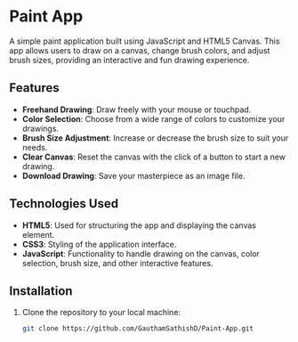 # Paint App

A simple paint application built using JavaScript and HTML5 Canvas. This app allows users to draw on a canvas, change brush colors, and adjust brush sizes, providing an interactive and fun drawing experience.

## Features

- **Freehand Drawing**: Draw freely with your mouse or touchpad.
- **Color Selection**: Choose from a wide range of colors to customize your drawings.
- **Brush Size Adjustment**: Increase or decrease the brush size to suit your needs.
- **Clear Canvas**: Reset the canvas with the click of a button to start a new drawing.
- **Download Drawing**: Save your masterpiece as an image file.
  
## Technologies Used

- **HTML5**: Used for structuring the app and displaying the canvas element.
- **CSS3**: Styling of the application interface.
- **JavaScript**: Functionality to handle drawing on the canvas, color selection, brush size, and other interactive features.

## Installation

1. Clone the repository to your local machine:

   ```bash
   git clone https://github.com/GauthamSathishD/Paint-App.git

